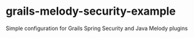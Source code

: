 # grails-melody-security-example
Simple configuration for Grails Spring Security and Java Melody plugins
